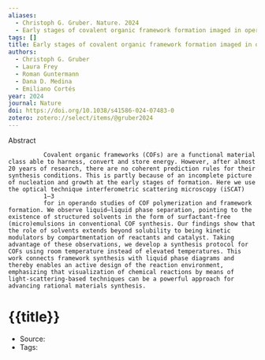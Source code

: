 ```yaml
---
aliases:
  - Christoph G. Gruber. Nature. 2024
  - Early stages of covalent organic framework formation imaged in operando
tags: []
title: Early stages of covalent organic framework formation imaged in operando
authors:
  - Christoph G. Gruber
  - Laura Frey
  - Roman Guntermann
  - Dana D. Medina
  - Emiliano Cortés
year: 2024
journal: Nature
doi: https://doi.org/10.1038/s41586-024-07483-0
zotero: zotero://select/items/@gruber2024
---
```

<!-- START_ABSTRACT -->
Abstract
            
              Covalent organic frameworks (COFs) are a functional material class able to harness, convert and store energy. However, after almost 20 years of research, there are no coherent prediction rules for their synthesis conditions. This is partly because of an incomplete picture of nucleation and growth at the early stages of formation. Here we use the optical technique interferometric scattering microscopy (iSCAT)
              1–3
              for in operando studies of COF polymerization and framework formation. We observe liquid–liquid phase separation, pointing to the existence of structured solvents in the form of surfactant-free (micro)emulsions in conventional COF synthesis. Our findings show that the role of solvents extends beyond solubility to being kinetic modulators by compartmentation of reactants and catalyst. Taking advantage of these observations, we develop a synthesis protocol for COFs using room temperature instead of elevated temperatures. This work connects framework synthesis with liquid phase diagrams and thereby enables an active design of the reaction environment, emphasizing that visualization of chemical reactions by means of light-scattering-based techniques can be a powerful approach for advancing rational materials synthesis.
<!-- END_ABSTRACT -->

<!-- START_TEMPLATE -->
# {{title}}

- Source:
- Tags: 
<!-- END_TEMPLATE -->